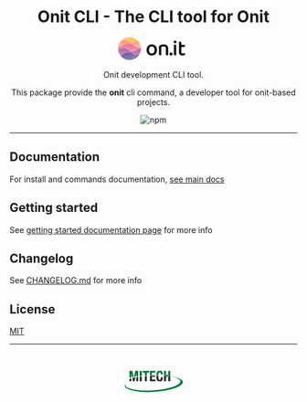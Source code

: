 <h1 align="center">Onit CLI - The CLI tool for Onit</h1>
<div align="center">

[![logo-onit](docs/logo-onit.png)](https://www.mitechsrl.it/onit/)

Onit development CLI tool.

This package provide the **onit** cli command, a developer tool for onit-based projects.

![npm](https://img.shields.io/npm/v/@mitech/onit-cli?style=flat&color=green)
</div>

<hr>

## Documentation

For install and commands documentation, [see main docs](./docs/MAIN.md)

## Getting started

See [getting started documentation page](./docs/GETTING-STARTED.md) for more info

## Changelog

See [CHANGELOG.md](CHANGELOG.md) for more info

## License

[MIT](./LICENSE)
<br>
<hr>
<br>
<div align="center">

[![logo-mitech](docs/mitech.png)](https://www.mitechsrl.it/)

</div>
